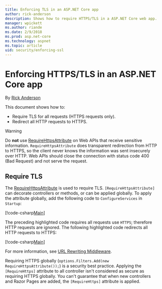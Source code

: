 ```yaml
---
title: Enforcing TLS in an ASP.NET Core app
author: rick-anderson
description: Shows how to require HTTPS/TLS in a ASP.NET Core web app.
manager: wpickett
ms.author: riande
ms.date: 2/9/2018
ms.prod: asp.net-core
ms.technology: aspnet
ms.topic: article
uid: security/enforcing-ssl
---
```

# Enforcing HTTPS/TLS in an ASP.NET Core app

By [Rick Anderson](https://twitter.com/RickAndMSFT)

This document shows how to:

- Require TLS for all requests (HTTPS requests only).
- Redirect all HTTP requests to HTTPS.

> [!WARNING]
> Do **not** use [RequireHttpsAttribute](/dotnet/api/Microsoft.AspNetCore.Mvc.RequireHttpsAttribute) on Web APIs that receive sensitive information. `RequireHttpsAttribute` does transparent redirection from HTTP to HTTPS, so the client never knows the information was sent insecurely over HTTP. Web APIs should close the connection with status code 400 (Bad Request) and not serve the request.

<a name="require-ssl"></a>
## Require TLS

The [RequireHttpsAttribute](/dotnet/api/Microsoft.AspNetCore.Mvc.RequireHttpsAttribute) is used to require TLS. `[RequireHttpsAttribute]` can decorate controllers or methods, or can be applied globally. To apply the attribute globally, add the following code to `ConfigureServices` in `Startup`:

[!code-csharp[Main](authentication/accconfirm/sample/WebApp1/Startup.cs?name=snippet2&highlight=4-999)]

The preceding highlighted code requires all requests use `HTTPS`; therefore HTTP requests are ignored. The following highlighted code redirects all HTTP requests to HTTPS:

[!code-csharp[Main](authentication/accconfirm/sample/WebApp1/Startup.cs?name=snippet_AddRedirectToHttps&highlight=7-999)]

 For more information, see [URL Rewriting Middleware](xref:fundamentals/url-rewriting).

Requiring HTTPS globally (`options.Filters.Add(new RequireHttpsAttribute());`) is a security best practice. Applying the
`[RequireHttps]` attribute to all controller isn't considered as secure as requiring HTTPS globally. You can't guarantee that when new controllers and Razor Pages are added, the `[RequireHttps]` attribute is applied.
